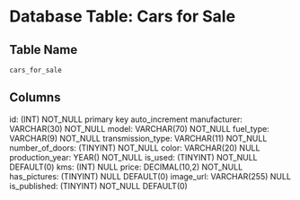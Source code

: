 # Database Table: Cars for Sale

## Table Name

`cars_for_sale`

## Columns

id:                 (INT)           NOT_NULL    primary key     auto_increment
manufacturer:       VARCHAR(30)     NOT_NULL
model:              VARCHAR(70)     NOT_NULL
fuel_type:          VARCHAR(9)      NOT_NULL
transmission_type:  VARCHAR(11)     NOT_NULL
number_of_doors:    (TINYINT)       NOT_NULL
color:              VARCHAR(20)     NULL
production_year:    YEAR()          NOT_NULL
is_used:            (TINYINT)       NOT_NULL    DEFAULT(0)
kms:                (INT)           NULL
price:              DECIMAL(10,2)   NOT_NULL
has_pictures:       (TINYINT)       NULL        DEFAULT(0)
image_url:          VARCHAR(255)    NULL
is_published:       (TINYINT)       NOT_NULL    DEFAULT(0)
